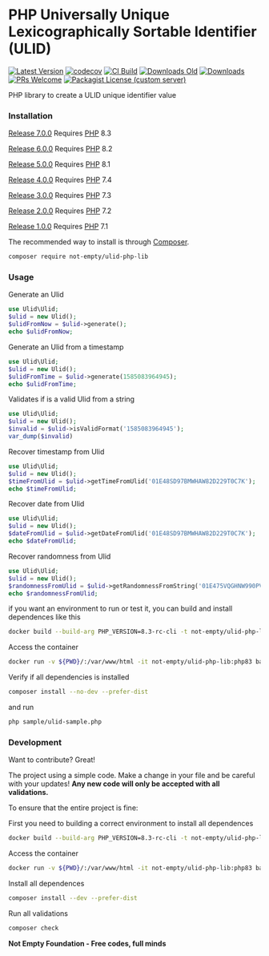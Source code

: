# PHP Universally Unique Lexicographically Sortable Identifier (ULID)

[![Latest Version](https://img.shields.io/github/v/release/not-empty/ulid-php-lib.svg?style=flat-square)](https://github.com/not-empty/ulid-php-lib/releases)
[![codecov](https://codecov.io/gh/not-empty/ulid-php-lib/graph/badge.svg?token=AEMV163UW6)](https://codecov.io/gh/not-empty/ulid-php-lib)
[![CI Build](https://img.shields.io/github/actions/workflow/status/not-empty/ulid-php-lib/php.yml)](https://github.com/not-empty/ulid-php-lib/actions/workflows/php.yml)
[![Downloads Old](https://img.shields.io/packagist/dt/kiwfy/ulid-php?logo=old&label=downloads%20legacy)](https://packagist.org/packages/kiwfy/ulid-php)
[![Downloads](https://img.shields.io/packagist/dt/not-empty/ulid-php-lib?logo=old&label=downloads)](https://packagist.org/packages/not-empty/ulid-php-lib)
[![PRs Welcome](https://img.shields.io/badge/PRs-welcome-brightgreen.svg?style=flat-square)](http://makeapullrequest.com)
[![Packagist License (custom server)](https://img.shields.io/packagist/l/not-empty/ulid-php-lib)](https://github.com/not-empty/ulid-php-lib/blob/master/LICENSE)



PHP library to create a ULID unique identifier value

### Installation

[Release 7.0.0](https://github.com/not-empty/ulid-php-lib/releases/tag/7.0.0) Requires [PHP](https://php.net) 8.3

[Release 6.0.0](https://github.com/not-empty/ulid-php-lib/releases/tag/6.0.0) Requires [PHP](https://php.net) 8.2

[Release 5.0.0](https://github.com/not-empty/ulid-php-lib/releases/tag/5.0.0) Requires [PHP](https://php.net) 8.1

[Release 4.0.0](https://github.com/not-empty/ulid-php-lib/releases/tag/4.0.0) Requires [PHP](https://php.net) 7.4

[Release 3.0.0](https://github.com/not-empty/ulid-php-lib/releases/tag/3.0.0) Requires [PHP](https://php.net) 7.3

[Release 2.0.0](https://github.com/not-empty/ulid-php-lib/releases/tag/2.0.0) Requires [PHP](https://php.net) 7.2

[Release 1.0.0](https://github.com/not-empty/ulid-php-lib/releases/tag/1.0.0) Requires [PHP](https://php.net) 7.1

The recommended way to install is through [Composer](https://getcomposer.org/).

```sh
composer require not-empty/ulid-php-lib
```

### Usage

Generate an Ulid

```php
use Ulid\Ulid;
$ulid = new Ulid();
$ulidFromNow = $ulid->generate();
echo $ulidFromNow;
```

Generate an Ulid from a timestamp

```php
use Ulid\Ulid;
$ulid = new Ulid();
$ulidFromTime = $ulid->generate(1585083964945);
echo $ulidFromTime;
```

Validates if is a valid Ulid from a string

```php
use Ulid\Ulid;
$ulid = new Ulid();
$invalid = $ulid->isValidFormat('1585083964945');
var_dump($invalid)
```
Recover timestamp from Ulid

```php
use Ulid\Ulid;
$ulid = new Ulid();
$timeFromUlid = $ulid->getTimeFromUlid('01E48SD97BMWHAW82D229T0C7K');
echo $timeFromUlid;
```

Recover date from Ulid

```php
use Ulid\Ulid;
$ulid = new Ulid();
$dateFromUlid = $ulid->getDateFromUlid('01E48SD97BMWHAW82D229T0C7K');
echo $dateFromUlid;
```

Recover randomness from Ulid

```php
use Ulid\Ulid;
$ulid = new Ulid();
$randomnessFromUlid = $ulid->getRandomnessFromString('01E475VQGHNW990PVHXFDT4C6R');
echo $randomnessFromUlid;
```

if you want an environment to run or test it, you can build and install dependences like this

```sh
docker build --build-arg PHP_VERSION=8.3-rc-cli -t not-empty/ulid-php-lib:php83 -f contrib/Dockerfile .
```

Access the container
```sh
docker run -v ${PWD}/:/var/www/html -it not-empty/ulid-php-lib:php83 bash
```

Verify if all dependencies is installed
```sh
composer install --no-dev --prefer-dist
```

and run
```sh
php sample/ulid-sample.php
```

### Development

Want to contribute? Great!

The project using a simple code.
Make a change in your file and be careful with your updates!
**Any new code will only be accepted with all validations.**

To ensure that the entire project is fine:

First you need to building a correct environment to install all dependences

```sh
docker build --build-arg PHP_VERSION=8.3-rc-cli -t not-empty/ulid-php-lib:php83 -f contrib/Dockerfile .
```

Access the container
```sh
docker run -v ${PWD}/:/var/www/html -it not-empty/ulid-php-lib:php83 bash
```

Install all dependences
```sh
composer install --dev --prefer-dist
```

Run all validations
```sh
composer check
```

**Not Empty Foundation - Free codes, full minds**
